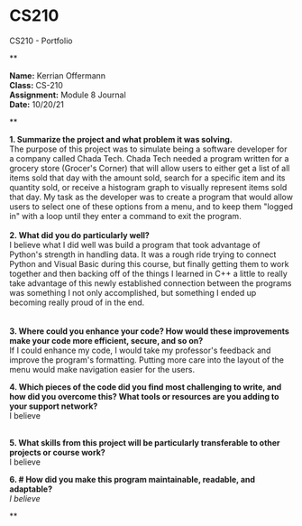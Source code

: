 # CS210
CS210 - Portfolio

**

<b> Name:</b> Kerrian Offermann
<br><b> Class:</b> CS-210
<br><b> Assignment:</b> Module 8 Journal
<br><b> Date:</b> 10/20/21

**

<b> 1. Summarize the project and what problem it was solving. </b>
<br>The purpose of this project was to simulate being a software developer for a company called Chada Tech. Chada Tech needed a program written for a grocery store (Grocer's Corner) that will allow users to either get a list of all items sold that day with the amount sold, search for a specific item and its quantity sold, or receive a histogram graph to visually represent items sold that day. My task as the developer was to create a program that would allow users to select one of these options from a menu, and to keep them "logged in" with a loop until they enter a command to exit the program. </i> 
<br>
<br>
<b> 2. What did you do particularly well? </b>
<br> I believe what I did well was build a program that took advantage of Python's strength in handling data. It was a rough ride trying to connect Python and Visual Basic during this course, but finally getting them to work together and then backing off of the things I learned in C++ a little to really take advantage of this newly established connection between the programs was something I not only accomplished, but something I ended up becoming really proud of in the end. 
<br>
<br>  
<b> 3. Where could you enhance your code? How would these improvements make your code more efficient, secure, and so on? </b>
<br> If I could enhance my code, I would take my professor's feedback and improve the program's formatting. Putting more care into the layout of the menu would make navigation easier for the users.
<br>
    
<b> 4. Which pieces of the code did you find most challenging to write, and how did you overcome this? What tools or resources are you adding to your support network? </b>
<br> I believe  
<br>
    
<b> 5. What skills from this project will be particularly transferable to other projects or course work? </b>
<br> I believe 
<br>
    
<b> 6. # How did you make this program maintainable, readable, and adaptable? </b>
<br><i> I believe </i> 
<br>
    
**
